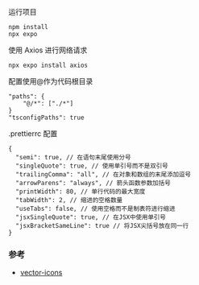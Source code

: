 运行项目

```
npm install
npx expo
```

使用 Axios 进行网络请求

```
npx expo install axios
```

配置使用@作为代码根目录

```
"paths": {
    "@/*": ["./*"]
}
"tsconfigPaths": true
```

.prettierrc 配置

```
{
  "semi": true, // 在语句末尾使用分号
  "singleQuote": true, // 使用单引号而不是双引号
  "trailingComma": "all", // 在对象和数组的末尾添加逗号
  "arrowParens": "always", // 箭头函数参数加括号
  "printWidth": 80, // 单行代码的最大宽度
  "tabWidth": 2, // 缩进的空格数量
  "useTabs": false, // 使用空格而不是制表符进行缩进
  "jsxSingleQuote": true, // 在JSX中使用单引号
  "jsxBracketSameLine": true // 将JSX尖括号放在同一行
}
```

### 参考
- [vector-icons](https://icons.expo.fyi/)
